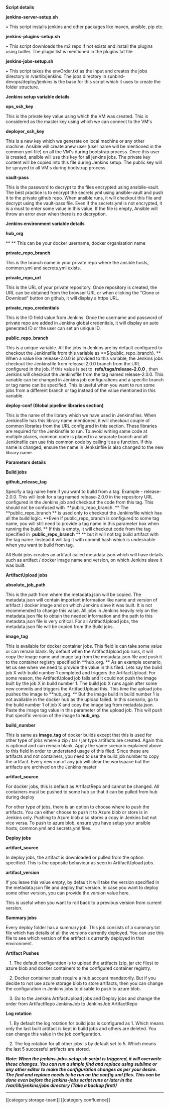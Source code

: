  **Script details** 

 **jenkins-server-setup.sh** 

• This script installs jenkins and other packages like maven, ansible, pip etc.

 **jenkins-plugins-setup.sh** 

• This script downloads the m2 repo if not exists and install the plugins using butler. The plugin list is mentioned in the plugins.txt file.

 **jenkins-jobs-setup.sh** 

• This script takes the envOrder.txt as the input and creates the jobs directory in /var/lib/jenkins. The jobs directory in sunbird-devops/deploy/jenkins is the base for this script which it uses to create the folder structure.



 **Jenkins setup variable details** 

 **ops_ssh_key** 

This is the private key value using which the VM was created. This is considered as the master key using which we can connect to the VM's

 **deployer_ssh_key** 

This is a new key which we generate on local machine or any other machine. Ansible will create anew user (user name will be mentioned in the common.yml file) on all the VM's during bootstrap process. Once this user is created, ansible will use this key for all jenkins jobs. The private key content will be copied into this file during Jenkins setup. The public key will be sprayed to all VM's during bootstrap process.

 **vault-pass** 

This is the password to decrypt to the files encrypted using ansibile-vault. The best practice is to encrypt the secrets.yml using ansible-vault and push it to the private github repo. When ansible runs, it will checkout this file and decrypt using the vault-pass file. Even if the secrets.yml is not encrypted, it is a must to enter some value in this value. If the file is empty, Ansible will throw an error even when there is no decryption.



 **Jenkins environment variable details** 

 **hub_org** 

 ** ** This can be your docker username, docker organisation name

 **private_repo_branch** 

This is the branch name in your private repo where the ansible hosts, common.yml and secrets.yml exists.

 **private_repo_url** 

This is the URL of your private repository. Once repository is created, the URL can be obtained from the browser URL or when clicking the "Clone or Download" button on github, it will display a https URL.

 **private_repo_credentials** 

This is the ID field value from Jenkins. Once the username and password of private repo are added in Jenkins global credentials, it will display an auto generated ID or the user can set an unique ID.

 **public_repo_branch** 

This is a unique variable. All the jobs in Jenkins are by default configured to checkout the Jenkinsfile from this variable as  **${public_repo_branch}. ** When a value like release-2.0.0 is provided to this variable, the Jenkins jobs checkout the Jenkinsfile from release-2.0.0 branch from the URL configured in the job. If this value is set to  **refs/tags/release-2.0.0** , then Jenkins will checkout the Jenkinsfile from the tag named release-2.0.0. This variable can be changed in Jenkins job configurations and a specific branch or tag name can be specified. This is useful when you want to run some jobs from a different branch or tag instead of the value mentioned in this variable.

 **deploy-conf (Global pipeline libraries section)** 

This is the name of the library which we have used in Jenkinsfiles. When Jenkinsfile has this library name mentioned, it will checkout couple of common libraries from the URL configured in this section. These libraries are required for the Jenkinsfile to run. To avoid writing same code at multiple places, common code is placed in a separate branch and all Jenkinsfile can use this common code by calling it as a function. If this name is changed, ensure the name in Jenksinfile is also changed to the new library name.



 **Parameters details** 

 **Build jobs** 

 **github_release_tag** 

Specify a tag name here if you want to build from a tag. Example - release-2.0.0. This will look for a tag named release-2.0.0 in the repository URL configured in the Jenkins job and checkout the code from this tag. This should not be confused with  **public_repo_branch. ** The  **public_repo_branch ** is used only to checkout the Jenkinsfile which has all the build logic.  **Even if public_repo_branch is configured to some tag name, you will still need to provide a tag name in this parameter box when running the build. ** If this is empty, it will checkout code from the tag specified in  **public_repo_branch**  ** ** but it will not tag build artifact with the tag name. Instead it will tag it with commit hash which is undesirable when you want to build from tag.

All Build jobs creates an artifact called metadata.json which will have details such as artifact / docker image name and version, on which Jenkins slave it was built.



 **ArtifactUpload jobs** 

 **absolute_job_path** 

This is the path from where the metadata.json will be copied. The metadata.json will contain important information like name and version of artifact / docker image and on which Jenkins slave it was built. It is not recommended to change this value. All jobs in Jenkins heavily rely on the metadata.json file to obtain the needed information and the path to this metadata.json file is very critical. For all ArtifactUpload jobs, the metadata.json file will be copied from the Build jobs.

 **image_tag** 

This is available for docker container jobs. This field is can take some value or can remain blank. By default when the ArtifactUpload job runs, it will copy the image name and image tag from the metadata.json file and push it to the container registry specified in  **hub_org. ** As an example scenario, let us see when we need to provide the value in this filed. Lets say the build job X with build number 1 completed and triggers the ArtifactUpload. For some reason, the ArtifactUpload job fails and it could not push the image built by the job X in build number 1. The build job X runs again after some new commits and triggers the ArtifactUpload this. This time the upload jobs pushes the image to  **hub_org. ** But the image build in build number 1 is not available in the docker hub as the upload failed. In this scenario, go to the build number 1 of job X and copy the image tag from metadata.json. Paste the image tag value in this parameter of the upload job. This will push that specific version of the image to  **hub_org.** 

 **build_number** 

This is same as  **image_tag**  of docker builds except that this is used for other type of jobs where a zip / tar / jar type artifacts are created. Again this is optional and can remain blank. Apply the same scenario explained above to this field in order to understand usage of this filed. Since these are artifacts and not containers, you need to use the build job number to copy the artifact. Every new run of any job will clear the workspace but the artifacts are archived on the Jenkins master

 **artifact_source** 

For docker jobs, this is default as ArtifactRepo and cannot be changed. All containers must be pushed to some hub so that it can be pulled from hub during deploy

For other type of jobs, there is an option to choose where to push the artifacts. You can either choose to push it to Azure blob or store is in Jenkins only. Pushing to Azure blob also stores a copy in Jenkins but not vice versa. To push to azure blob, ensure you have setup your ansible hosts, common.yml and secrets,yml files.



 **Deploy jobs** 

 **artifact_source** 

In deploy jobs, the artifact is downloaded or pulled from the option specified. This is the opposite behaviour as seen in ArtifactUpload jobs.

 **artifact_version** 

If you leave this value empty, by default it will take the version specified in the metadata.json file and deploy that version. In case you want to deploy some other version, you can provide the version value here. 

This is useful when you want to roll back to a previous version from current version.



 **Summary jobs** 

Every deploy folder has a summary job. This job consists of a summary.txt file which has details of all the versions currently deployed. You can use this file to see which version of the artifact is currently deployed in that environment.



 **Artifact Pushes** 

   1. The default configuration is to upload the artifacts (zip, jar etc files) to azure blob and docker containers to the configured container registry.

   2. Docker container push require a hub account mandatorily. But if you decide to not use azure storage blob to store artifacts, then you can change the configuration in Jenkins jobs to disable to push to azure blob.

   3. Go to the Jenkins ArtifactUpload jobs and Deploy jobs and change the order from ArtifactRepo JenkinsJob to JenkinsJob ArtifactRepo



 **Log rotation** 

   1. By default the log rotation for build jobs is configured as 1. Which means only the last built artifact is kept in build jobs and others are deleted. You can change this value in the job configuration.

   2. The log rotation for all other jobs is by default set to 5. Which means the last 5 successful artifacts are stored.



 **_Note: When the jenkins-jobs-setup.sh script is triggered, it will overwrite these changes. You can run a simple find and replace using sublime or any other editor to make the configuration changes as per your desire. The find and replace needs to be run on the config.xml files. This can be done even before the jenkins-jobs script runs or later in the /var/lib/jenkins/jobs directory (Take a backup first!)_** 



*****

[[category.storage-team]] 
[[category.confluence]] 
